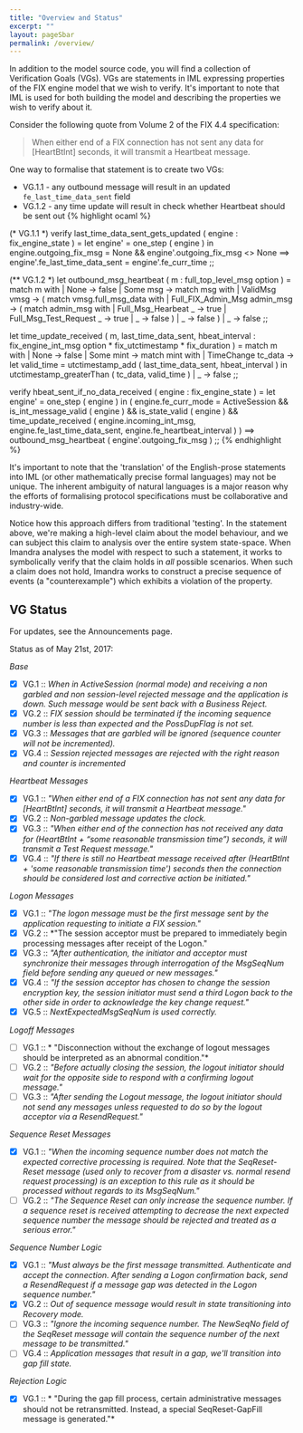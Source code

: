 ```yaml
---
title: "Overview and Status"
excerpt: ""
layout: pageSbar
permalink: /overview/
---
```

In addition to the model source code, you will find a collection of Verification Goals (VGs). VGs are statements in IML expressing properties of the FIX engine model that we wish to verify. It's important to note that IML is used for both building the model and describing the properties we wish to verify about it.

Consider the following quote from Volume 2 of the FIX 4.4 specification:
> When either end of a FIX connection has not sent any data for [HeartBtInt] seconds, it will transmit a Heartbeat message.

One way to formalise that statement is to create two VGs:
- VG.1.1 - any outbound message will result in an updated `fe_last_time_data_sent` field
- VG.1.2 - any time update will result in check whether Heartbeat should be sent out
{% highlight ocaml %}

(* VG.1.1 *)
verify last_time_data_sent_gets_updated ( engine : fix_engine_state ) =
  let engine' = one_step ( engine ) in
  engine.outgoing_fix_msg = None && engine'.outgoing_fix_msg <> None
   ==>
  engine'.fe_last_time_data_sent = engine'.fe_curr_time
;;

(** VG.1.2 *)
let outbound_msg_heartbeat ( m : full_top_level_msg option ) =
  match m with
  | None      -> false
  | Some msg  ->
    match msg with
    | ValidMsg vmsg -> (
      match vmsg.full_msg_data with
      | Full_FIX_Admin_Msg admin_msg -> (
        match admin_msg with
        | Full_Msg_Hearbeat _        -> true
        | Full_Msg_Test_Request _    -> true
        | _                          -> false
      )
      | _ -> false
    )
    | _ -> false
;;

let time_update_received ( m, last_time_data_sent, hbeat_interval : fix_engine_int_msg option * fix_utctimestamp * fix_duration ) =
  match m with
  | None -> false
  | Some mint ->
    match mint with
    | TimeChange tc_data ->
       let valid_time = utctimestamp_add ( last_time_data_sent, hbeat_interval ) in
       utctimestamp_greaterThan ( tc_data, valid_time )
    | _ -> false
;;

verify hbeat_sent_if_no_data_received ( engine : fix_engine_state ) =
  let engine' = one_step ( engine ) in (
    engine.fe_curr_mode = ActiveSession
    && is_int_message_valid ( engine )
    && is_state_valid ( engine )
    && time_update_received ( engine.incoming_int_msg, engine.fe_last_time_data_sent, engine.fe_heartbeat_interval ) )
     ==>
    outbound_msg_heartbeat ( engine'.outgoing_fix_msg )
;;
{% endhighlight %}

It's important to note that the 'translation' of the English-prose statements into IML (or other mathematically precise formal languages) may not be unique. The inherent ambiguity of natural languages is a major reason why the efforts of formalising protocol specifications must be collaborative and industry-wide.

Notice how this approach differs from traditional 'testing'. In the statement above, we're making a high-level claim about the model behaviour, and we can subject this claim to analysis over the entire system state-space. When Imandra analyses the model with respect to such a statement, it works to symbolically verify that the claim holds in *all* possible scenarios. When such a claim does not hold, Imandra works to construct a precise sequence of events (a "counterexample") which exhibits a violation of the property.

## VG Status

For updates, see the Announcements page.

Status as of May 21st, 2017:

*Base*
- [x] VG.1 :: *When in ActiveSession (normal mode) and receiving a non garbled and non session-level rejected message and the application is down. Such message would be sent back with a Business Reject.*
- [x] VG.2 :: *FIX session should be terminated if the incoming sequence number is less than expected and the PossDupFlag is not set.*
- [x] VG.3 :: *Messages that are garbled will be ignored (sequence counter will not be incremented).*
- [x] VG.4 :: *Session rejected messages are rejected with the right reason and counter is incremented*

*Heartbeat Messages*
- [x] VG.1 :: *"When either end of a FIX connection has not sent any data for [HeartBtInt] seconds, it will transmit a Heartbeat message."*
- [x] VG.2 :: *Non-garbled message updates the clock.*
- [x] VG.3 :: *"When either end of the connection has not received any data for (HeartBtInt + “some reasonable transmission time”) seconds, it will transmit a Test Request message."*
- [x] VG.4 :: *"If there is still no Heartbeat message received after (HeartBtInt + 'some reasonable transmission time') seconds then the connection should be considered lost and corrective action be initiated."*

*Logon Messages*
- [x] VG.1 :: *"The logon message must be the first message sent by the application requesting to initiate a FIX session."*
- [x] VG.2 :: *"The session acceptor must be prepared to immediately begin processing messages after receipt of the Logon."
- [x] VG.3 :: *"After authentication, the initiator and acceptor must synchronize their messages through interrogation of the MsgSeqNum field before sending any queued or new messages."*
- [x] VG.4 ::  *"If the session acceptor has chosen to change the session encryption key, the session initiator must send a third Logon back to the other side in order to acknowledge the key change request."*
- [x] VG.5 ::  *NextExpectedMsgSeqNum is used correctly.*

*Logoff Messages*
- [ ] VG.1 :: * "Disconnection without the exchange of logout messages should be interpreted as an abnormal condition."*
- [ ] VG.2 :: *"Before actually closing the session, the logout initiator should wait for the opposite side to respond with a confirming logout message."*
- [ ] VG.3 :: *"After sending the Logout message, the logout initiator should not send any messages unless requested to do so by the logout acceptor via a ResendRequest."*

*Sequence Reset Messages*
- [x] VG.1 :: *"When the incoming sequence number does not match the expected corrective processing is required. Note that the SeqReset-Reset message (used only to recover from a disaster vs. normal resend request processing) is an exception to this rule as it should be processed without regards to its MsgSeqNum."*
- [ ] VG.2 ::  *"The Sequence Reset can only increase the sequence number. If a sequence reset is received attempting to decrease the next expected sequence number the message should be rejected and treated as a serious error."*

*Sequence Number Logic*
- [x] VG.1 :: *"Must always be the first message transmitted. Authenticate and accept the connection. After sending a Logon confirmation back, send a ResendRequest if a message gap was detected in the Logon sequence number."*
- [x] VG.2 :: *Out of sequence message would result in state transitioning into Recovery mode.*
- [ ] VG.3 :: *"Ignore the incoming sequence number. The NewSeqNo field of the SeqReset message will contain the sequence number of the next message to be transmitted."*
- [ ] VG.4 :: *Application messages that result in a gap, we'll transition into gap fill state.*

*Rejection Logic*
- [x] VG.1 :: * "During the gap fill process, certain administrative messages should not be retransmitted. Instead, a special SeqReset-GapFill message is generated."*